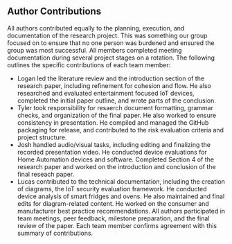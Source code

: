 ## Author Contributions
All authors contributed equally to the planning, execution, and documentation of the research project. This was something our group focused on to ensure that no one person was burdened and ensured the group was most successful. All members completed meeting documentation during several project stages on a rotation. The following outlines the specific contributions of each team member:
- Logan led the literature review and the introduction section of the research paper, including refinement for cohesion and flow. He also researched and evaluated entertainment focused IoT devices, completed the initial paper outline, and wrote parts of the conclusion. 
- Tyler took responsibility for resaerch document formatting, grammar checks, and organization of the final paper. He also worked to ensure consistency in presentation. He compiled and managed the GitHub packaging for release, and contributed to the risk evaluation criteria and project structure.
- Josh handled audio/visual tasks, including editing and finalizing the recorded presentation video. He conducted device evaluations for Home Automation devices and software. Completed Section 4 of the research paper and worked on the introduction and conclusion of the final reseach paper. 
- Lucas contributed to the technical documentation, including the creation of diagrams, the IoT security evaluation framework. He conducted device analysis of smart fridges and ovens. He also maintained and final edits for diagram-related content. He worked on the consumer and manufacturer best practice recommendations.
All authors participated in team meetings, peer feedback, milestone preparation, and the final review of the paper. Each team member confirms agreement with this summary of contributions.
